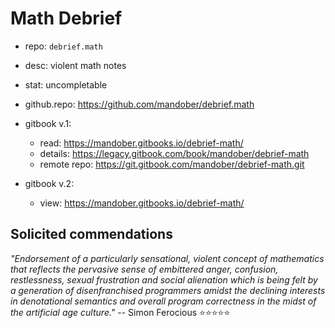 # Math Debrief

- repo: `debrief.math`
- desc: violent math notes
- stat: uncompletable
- github.repo: https://github.com/mandober/debrief.math
- gitbook v.1:
  - read: https://mandober.gitbooks.io/debrief-math/
  - details: https://legacy.gitbook.com/book/mandober/debrief-math
  - remote repo: https://git.gitbook.com/mandober/debrief-math.git

- gitbook v.2:
  - view: https://mandober.gitbooks.io/debrief-math/


## Solicited commendations

*"Endorsement of a particularly sensational, violent concept of mathematics that reflects the pervasive sense of embittered anger, confusion, restlessness, sexual frustration and social alienation which is being felt by a generation of disenfranchised programmers amidst the declining interests in denotational semantics and overall program correctness in the midst of the artificial age culture."* -- Simon Ferocious ⭐⭐⭐⭐⭐
